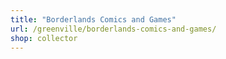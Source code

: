 ```yaml
---
title: "Borderlands Comics and Games"
url: /greenville/borderlands-comics-and-games/
shop: collector
---
```

